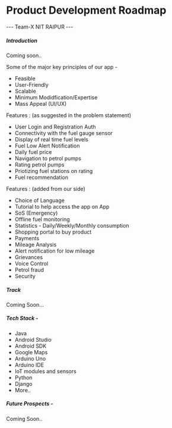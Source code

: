 # Product Development Roadmap
--- Team-X NIT RAIPUR ---

##### Introduction

Coming soon..

Some of the major key principles of our app -
 - Feasible
 - User-Friendly
 - Scalable
  - Minimum Modidfication/Expertise
  - Mass Appeal (UI/UX)
 
Features : (as suggested in the problem statement)
  - User Login and Registration Auth
  - Connectivity with the fuel gauge sensor
  - Display of real time fuel levels
  - Fuel Low Alert Notification
  - Daily fuel price
  - Navigation to petrol pumps
  - Rating petrol pumps
  - Priotizing fuel stations on rating
  - Fuel recommendation
  
 Features : (added from our side)
  - Choice of Language
  - Tutorial to help access the app on App
  - SoS (Emergency)
  - Offline fuel monitoring
  - Statistics - Daily/Weekly/Monthly consumption
  - Shopping portal to buy product 
  - Payments
  - Mileage Analysis
  - Alert notification for low mileage
  - Grievances
  - Voice Control
  - Petrol fraud
  - Security
##### Track
Coming Soon...
##### Tech Stack -
  - Java
  - Android Studio
  - Android SDK
  - Google Maps
  - Arduino Uno
  - Arduino IDE
  - IoT modules and sensors
  - Python
  - Django
  - More..
  
##### Future Prospects -
Coming Soon..



